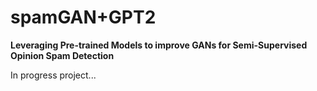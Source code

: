 # spamGAN+GPT2
**Leveraging Pre-trained Models to improve GANs for Semi-Supervised Opinion Spam Detection**

In progress project...

